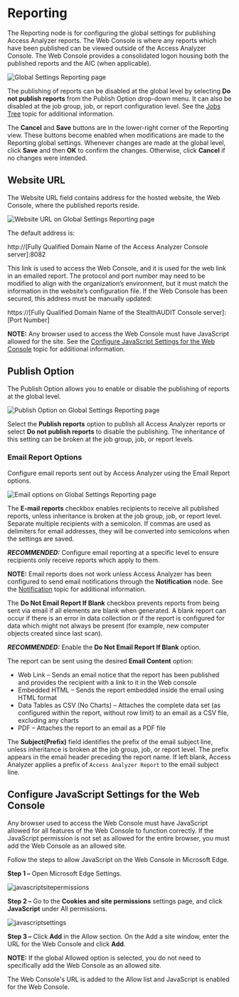 # Reporting

The Reporting node is for configuring the global settings for publishing Access Analyzer reports. The Web Console is where any reports which have been published can be viewed outside of the Access Analyzer Console. The Web Console provides a consolidated logon housing both the published reports and the AIC (when applicable).

![Global Settings Reporting page](/img/product_docs/accessanalyzer/accessanalyzer/enterpriseauditor/admin/settings/reporting.png)

The publishing of reports can be disabled at the global level by selecting __Do not publish reports__ from the Publish Option drop-down menu. It can also be disabled at the job group, job, or report configuration level. See the [Jobs Tree](/docs/accessanalyzer/accessanalyzer/enterpriseauditor/admin/jobs/overview.md) topic for additional information.

The __Cancel__ and __Save__ buttons are in the lower-right corner of the Reporting view. These buttons become enabled when modifications are made to the Reporting global settings. Whenever changes are made at the global level, click __Save__ and then __OK__ to confirm the changes. Otherwise, click __Cancel__ if no changes were intended.

## Website URL

The Website URL field contains address for the hosted website, the Web Console, where the published reports reside.

![Website URL on Global Settings Reporting page](/img/product_docs/accessanalyzer/accessanalyzer/enterpriseauditor/admin/settings/websiteurl.png)

The default address is:

http://[Fully Qualified Domain Name of the Access Analyzer Console server]:8082

This link is used to access the Web Console, and it is used for the web link in an emailed report. The protocol and port number may need to be modified to align with the organization’s environment, but it must match the information in the website’s configuration file. If the Web Console has been secured, this address must be manually updated:

https://[Fully Qualified Domain Name of the StealthAUDIT Console server]:[Port Number]

__NOTE:__ Any browser used to access the Web Console must have JavaScript allowed for the site. See the [Configure JavaScript Settings for the Web Console](#Configure-JavaScript-Settings-for-the-Web-Console) topic for additional information.

## Publish Option

The Publish Option allows you to enable or disable the publishing of reports at the global level.

![Publish Option on Global Settings Reporting page](/img/product_docs/accessanalyzer/accessanalyzer/enterpriseauditor/admin/settings/publish.png)

Select the __Publish reports__ option to publish all Access Analyzer reports or select __Do not publish reports__ to disable the publishing. The inheritance of this setting can be broken at the job group, job, or report levels.

### Email Report Options

Configure email reports sent out by Access Analyzer using the Email Report options.

![Email options on Global Settings Reporting page](/img/product_docs/accessanalyzer/accessanalyzer/enterpriseauditor/admin/settings/email.png)

The __E-mail reports__ checkbox enables recipients to receive all published reports, unless inheritance is broken at the job group, job, or report level. Separate multiple recipients with a semicolon. If commas are used as delimiters for email addresses, they will be converted into semicolons when the settings are saved.

___RECOMMENDED:___ Configure email reporting at a specific level to ensure recipients only receive reports which apply to them.

__NOTE:__ Email reports does not work unless Access Analyzer has been configured to send email notifications through the __Notification__ node. See the [Notification](/docs/accessanalyzer/accessanalyzer/enterpriseauditor/admin/settings/notification.md) topic for additional information.

The __Do Not Email Report If Blank__ checkbox prevents reports from being sent via email if all elements are blank when generated. A blank report can occur if there is an error in data collection or if the report is configured for data which might not always be present (for example, new computer objects created since last scan).

___RECOMMENDED:___ Enable the __Do Not Email Report If Blank__ option.

The report can be sent using the desired __Email Content__ option:

- Web Link – Sends an email notice that the report has been published and provides the recipient with a link to it in the Web console
- Embedded HTML – Sends the report embedded inside the email using HTML format
- Data Tables as CSV (No Charts) – Attaches the complete data set (as configured within the report, without row limit) to an email as a CSV file, excluding any charts
- PDF – Attaches the report to an email as a PDF file

The __Subject(Prefix)__ field identifies the prefix of the email subject line, unless inheritance is broken at the job group, job, or report level. The prefix appears in the email header preceding the report name. If left blank, Access Analyzer applies a prefix of ```Access Analyzer Report``` to the email subject line.

## Configure JavaScript Settings for the Web Console

Any browser used to access the Web Console must have JavaScript allowed for all features of the Web Console to function correctly. If the JavaScript permission is not set as allowed for the entire browser, you must add the Web Console as an allowed site.

Follow the steps to allow JavaScript on the Web Console in Microsoft Edge.

__Step 1 –__ Open Microsoft Edge Settings.

![javascriptsitepermissions](/img/product_docs/accessanalyzer/accessanalyzer/enterpriseauditor/admin/settings/javascriptsitepermissions.png)

__Step 2 –__ Go to the __Cookies and site permissions__ settings page, and click __JavaScript__ under All permissions.

![javascriptsettings](/img/product_docs/accessanalyzer/accessanalyzer/enterpriseauditor/admin/settings/javascriptsettings.png)

__Step 3 –__ Click  __Add__ in the Allow section. On the Add a site window, enter the URL for the Web Console and click __Add__.

__NOTE:__ If the global Allowed option is selected, you do not need to specifically add the Web Console as an allowed site.

The Web Console's URL is added to the Allow list and JavaScript is enabled for the Web Console.
